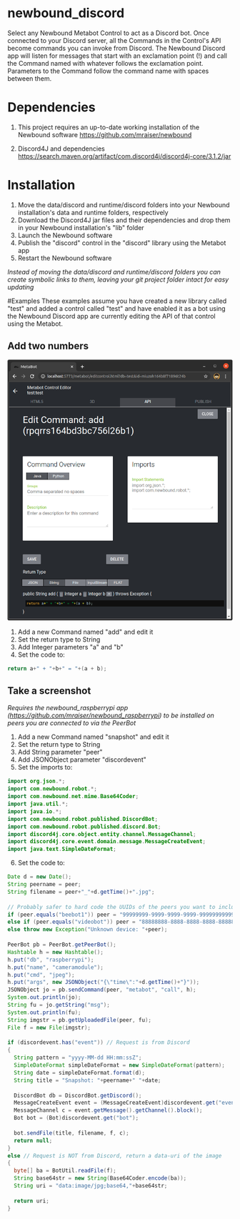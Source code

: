 # newbound_discord
Select any Newbound Metabot Control to act as a Discord bot. Once connected to your Discord server, all the Commands in the Control's API become commands you can invoke from Discord. The Newbound Discord app will listen for messages that start with an exclamation point (!) and call the Command named with whatever follows the exclamation point. Parameters to the Command follow the command name with spaces between them.

# Dependencies
1. This project requires an up-to-date working installation of the Newbound software
   https://github.com/mraiser/newbound

2. Discord4J and dependencies
   https://search.maven.org/artifact/com.discord4j/discord4j-core/3.1.2/jar

# Installation
1. Move the data/discord and runtime/discord folders into your Newbound installation's data and runtime folders, respectively
2. Download the Discord4J jar files and their dependencies and drop them in your Newbound installation's "lib" folder
3. Launch the Newbound software
4. Publish the "discord" control in the "discord" library using the Metabot app
5. Restart the Newbound software

*Instead of moving the data/discord and runtime/discord folders you can create symbolic links to them, leaving your git project folder intact for easy updating*

#Examples
These examples assume you have created a new library called "test" and added a control called "test" and have enabled it as a bot using the Newbound Discord app are currently editing the API of that control using the Metabot.

## Add two numbers
![Screenshot](doc/screenshot_add.png)
1. Add a new Command named "add" and edit it
2. Set the return type to String
3. Add Integer parameters "a" and "b"
4. Set the code to:
```java
return a+" + "+b+" = "+(a + b);
```
## Take a screenshot
*Requires the newbound_raspberrypi app (https://github.com/mraiser/newbound_raspberrypi) to be installed on peers you are connected to via the PeerBot*
1. Add a new Command named "snapshot" and edit it
2. Set the return type to String
3. Add String parameter "peer"
4. Add JSONObject parameter "discordevent"
5. Set the imports to:

```java
import org.json.*;
import com.newbound.robot.*;
import com.newbound.net.mime.Base64Coder;
import java.util.*;
import java.io.*;
import com.newbound.robot.published.DiscordBot;
import com.newbound.robot.published.discord.Bot;
import discord4j.core.object.entity.channel.MessageChannel;
import discord4j.core.event.domain.message.MessageCreateEvent;
import java.text.SimpleDateFormat;
```
6. Set the code to:
```java
Date d = new Date();
String peername = peer;
String filename = peer+"_"+d.getTime()+".jpg";

// Probably safer to hard code the UUIDs of the peers you want to include rather than looking up the UUIDs by peer name.
if (peer.equals("beebot1")) peer = "99999999-9999-9999-9999-999999999999";
else if (peer.equals("videobot")) peer = "88888888-8888-8888-8888-888888888888";
else throw new Exception("Unknown device: "+peer);

PeerBot pb = PeerBot.getPeerBot();
Hashtable h = new Hashtable();
h.put("db", "raspberrypi");
h.put("name", "cameramodule");
h.put("cmd", "jpeg");
h.put("args", new JSONObject("{\"time\":"+d.getTime()+"}"));
JSONObject jo = pb.sendCommand(peer, "metabot", "call", h);
System.out.println(jo);
String fu = jo.getString("msg");
System.out.println(fu);
String imgstr = pb.getUploadedFile(peer, fu);
File f = new File(imgstr);

if (discordevent.has("event")) // Request is from Discord
{
  String pattern = "yyyy-MM-dd HH:mm:ssZ";
  SimpleDateFormat simpleDateFormat = new SimpleDateFormat(pattern);
  String date = simpleDateFormat.format(d);
  String title = "Snapshot: "+peername+" "+date;

  DiscordBot db = DiscordBot.getDiscord();
  MessageCreateEvent event = (MessageCreateEvent)discordevent.get("event");
  MessageChannel c = event.getMessage().getChannel().block();
  Bot bot = (Bot)discordevent.get("bot");
  
  bot.sendFile(title, filename, f, c);
  return null;
}
else // Request is NOT from Discord, return a data-uri of the image
{
  byte[] ba = BotUtil.readFile(f);
  String base64str = new String(Base64Coder.encode(ba));
  String uri = "data:image/jpg;base64,"+base64str;

  return uri;
}
```
